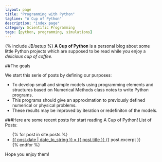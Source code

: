 ```yaml
---
layout: page
title: "Programming with Python"
tagline: "A Cup of Python"
description: "index page"
category: Scientific Programming
tags: [python, programming, simulations]
---
```

{% include JB/setup %}
**A Cup of Python** is a personal blog about some little Python projects which are supposed to be read while you enjoy a *delicious cup of coffee*. 

##The goals

We start this serie of posts by defining our purposes:

* To develop small and simple models using programming elements and structures based on Numerical Methods class notes to write Python programs. 
* This programs should give an approximation to previously defined numerical or physical problems.
* These results may be improved by iteration or redefiniton of the models.

###Here are some recent posts for start reading A Cup of Python!
List of Posts:
<ul>
    {% for post in site.posts %}
    <li>
    <a href="{{ post.url }}">{{ post.date | date_to_string }} » {{ post.title }} </a>
    {{ post.excerpt }}
    </li>
    {% endfor %} 
</ul>
Hope you enjoy them!
